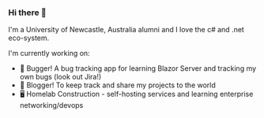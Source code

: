 ### Hi there 👋
I'm a University of Newcastle, Australia alumni and I love the c# and .net eco-system.

I'm currently working on:
- 🐛 Bugger! A bug tracking app for learning Blazor Server and tracking my own bugs (look out Jira!)
- 💬 Blogger! To keep track and share my projects to the world
- 🖥️ Homelab Construction - self-hosting services and learning enterprise networking/devops
